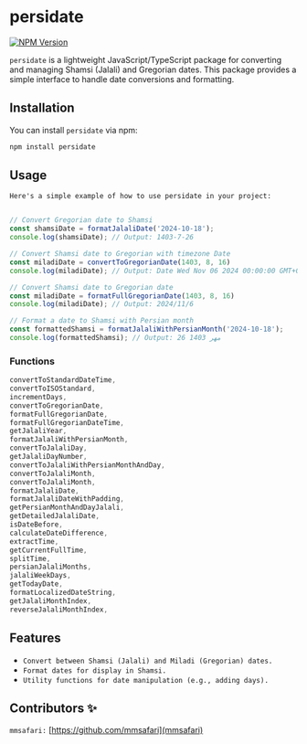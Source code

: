 # persidate
[![NPM Version](https://img.shields.io/npm/v/persidate)](https://www.npmjs.com/package/persidate)

`persidate` is a lightweight JavaScript/TypeScript package for converting and managing Shamsi (Jalali) and Gregorian dates. This package provides a simple interface to handle date conversions and formatting.

## Installation

You can install `persidate` via npm:

```bash
npm install persidate
``` 

## Usage
`Here's a simple example of how to use persidate in your project:`

```javascript

// Convert Gregorian date to Shamsi
const shamsiDate = formatJalaliDate('2024-10-18');
console.log(shamsiDate); // Output: 1403-7-26 

// Convert Shamsi date to Gregorian with timezone Date
const miladiDate = convertToGregorianDate(1403, 8, 16)
console.log(miladiDate); // Output: Date Wed Nov 06 2024 00:00:00 GMT+0330 (Iran Standard Time)

// Convert Shamsi date to Gregorian date
const miladiDate = formatFullGregorianDate(1403, 8, 16)
console.log(miladiDate); // Output: 2024/11/6

// Format a date to Shamsi with Persian month
const formattedShamsi = formatJalaliWithPersianMonth('2024-10-18');
console.log(formattedShamsi); // Output: 26 مهر 1403
```
### Functions

```javascript
convertToStandardDateTime,      
convertToISOStandard,           
incrementDays,             
convertToGregorianDate,        
formatFullGregorianDate,       
formatFullGregorianDateTime,   
getJalaliYear,              
formatJalaliWithPersianMonth,   
convertToJalaliDay,           
getJalaliDayNumber,      
convertToJalaliWithPersianMonthAndDay, 
convertToJalaliMonth,          
convertToJalaliMonth,          
formatJalaliDate, 
formatJalaliDateWithPadding,
getPersianMonthAndDayJalali,   
getDetailedJalaliDate,         
isDateBefore,                
calculateDateDifference,       
extractTime,                   
getCurrentFullTime,            
splitTime,                     
persianJalaliMonths,           
jalaliWeekDays,             
getTodayDate,            
formatLocalizedDateString, 
getJalaliMonthIndex,        
reverseJalaliMonthIndex,  
```

## Features

- `Convert between Shamsi (Jalali) and Miladi (Gregorian) dates.`
- `Format dates for display in Shamsi.`
- `Utility functions for date manipulation (e.g., adding days).`

## Contributors ✨

`mmsafari:` [https://github.com/mmsafari](mmsafari)
